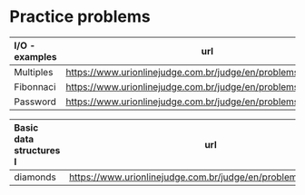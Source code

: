 Practice problems
=================

I/O - examples | url |
:-- | :--: | 
Multiples |https://www.urionlinejudge.com.br/judge/en/problems/view/1044|
Fibonnaci |https://www.urionlinejudge.com.br/judge/en/problems/view/1151|
Password | https://www.urionlinejudge.com.br/judge/en/problems/view/1114 |

Basic data structures I | url |
:-- | :--: | 
diamonds | https://www.urionlinejudge.com.br/judge/en/problems/view/1069 | 
